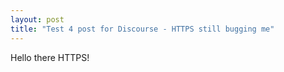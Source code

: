 ```yaml
---
layout: post
title: "Test 4 post for Discourse - HTTPS still bugging me"
---
```


Hello there HTTPS!
